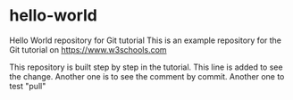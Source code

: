 # hello-world
Hello World repository for Git tutorial
This is an example repository for the Git tutorial on https://www.w3schools.com

This repository is built step by step in the tutorial.
This line is added to see the change.
Another one is to see the comment by commit.
Another one to test "pull"
